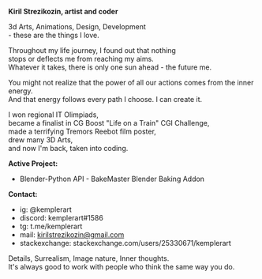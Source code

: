 <b>Kiril Strezikozin, artist and coder</b>

3d Arts, Animations, Design, Development<br> - these are the things I love.

Throughout my life journey, I found out that nothing<br>
stops or deflects me from reaching my aims.<br>
Whatever it takes, there is only one sun ahead - the future me.

You might not realize that the power of all our actions comes from the inner energy.<br>
And that energy follows every path I choose. I can create it.<br>

I won regional IT Olimpiads,<br>
became a finalist in CG Boost "Life on a Train" CGI Challenge,<br>
made a terrifying Tremors Reebot film poster,<br>
drew many 3D Arts,<br>
and now I'm back, taken into coding.

<b>Active Project:</b>

- Blender-Python API - BakeMaster Blender Baking Addon

<b>Contact:</b>

- ig: @kemplerart<br>
- discord: kemplerart#1586<br>
- tg: t.me/kemplerart<br>
- mail: kirilstrezikozin@gmail.com<br>
- stackexchange: stackexchange.com/users/25330671/kemplerart<br>

Details, Surrealism, Image nature, Inner thoughts.<br>
It's always good to work with people who think the same way you do.
